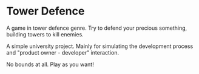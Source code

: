 # Tower Defence
A game in tower defence genre. Try to defend your precious something, building towers to kill enemies.

A simple university project. Mainly for simulating the development process and "product owner - developer" interaction.

No bounds at all. Play as you want!
